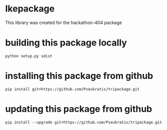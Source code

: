 # Ikepackage
This library was created for the hackathon-404 package

# building this package locally
`python setup.py sdist`

# installing this package from github
`pip install git+https://github.com/Pseukratis/tripackage.git`

# updating this package from github
`pip install --upgrade git+https://github.com/Pseukratis/tripackage.git`
